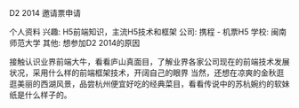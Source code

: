 D2 2014 邀请票申请

个人资料
兴趣: H5前端知识，主流H5技术和框架
公司: 携程 - 机票H5
学校: 闽南师范大学
其他: 
想参加D2 2014的原因

接触认识业界前端大牛，看看庐山真面目，了解业界各家公司现在的前端技术发展状况，采用什么样的前端框架技术，开阔自己的眼界
当然，还想在凉爽的金秋逛逛美丽的西湖风景，品尝杭州便宜好吃的经典菜目，看看传说中的苏杭婉约的软妹纸是什么样子的。
